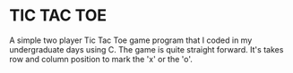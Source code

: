 # TIC TAC TOE
A simple two player Tic Tac Toe game program that I coded in my undergraduate days using C.
The game is quite straight forward.
It's takes row and column position to mark the 'x' or the 'o'.
